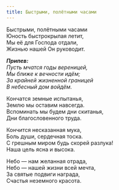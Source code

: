 ```yaml
---
title: Быстрыми, полётными часами
---
```


Быстрыми, полётными часами  
Юность быстрокрылая летит,  
Мы её для Господа отдали,  
Жизнью нашей Он руководит.

*__Припев:__  
Пусть мчатся годы вереницей,  
Мы ближе к вечности идём;  
За крайней жизненной границей  
В небесный дом войдём.* 

Кончатся земные испытанья,  
Землю мы оставим навсегда.  
Вспоминать мы будем дни скитанья,  
Дни благословенного труда.

Кончится несказанная мука,  
Боль души, сердечная тоска.  
С грешным миром будь скорей разлука!  
Наша цель ясна и высока.

Небо — нам желанная отрада,  
Небо — нашей жизни всей мечта,  
За святые подвиги награда,  
Счастья неземного красота.
